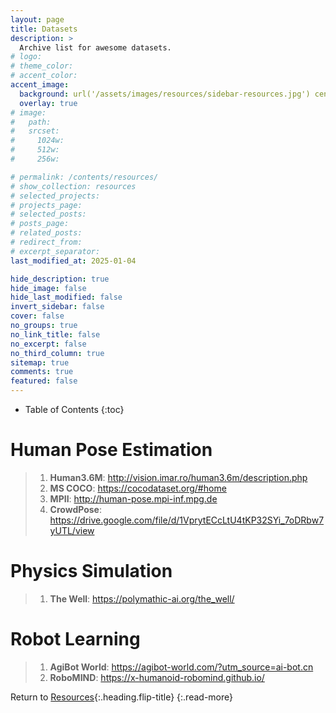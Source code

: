 ```yaml
---
layout: page
title: Datasets
description: >
  Archive list for awesome datasets.
# logo:
# theme_color:
# accent_color:
accent_image:
  background: url('/assets/images/resources/sidebar-resources.jpg') center/cover
  overlay: true
# image:
#   path:
#   srcset:
#     1024w:
#     512w:
#     256w:

# permalink: /contents/resources/
# show_collection: resources
# selected_projects:
# projects_page:
# selected_posts:
# posts_page:
# related_posts:
# redirect_from:
# excerpt_separator:
last_modified_at: 2025-01-04

hide_description: true
hide_image: false
hide_last_modified: false
invert_sidebar: false
cover: false
no_groups: true
no_link_title: false
no_excerpt: false
no_third_column: true
sitemap: true
comments: true
featured: false
---
```


- Table of Contents
{:toc}

# Human Pose Estimation

> 1. **Human3.6M**: <http://vision.imar.ro/human3.6m/description.php>
> 2. **MS COCO**: <https://cocodataset.org/#home>
> 3. **MPII**: <http://human-pose.mpi-inf.mpg.de>
> 4. **CrowdPose**: <https://drive.google.com/file/d/1VprytECcLtU4tKP32SYi_7oDRbw7yUTL/view>

# Physics Simulation

> 1. **The Well**: <https://polymathic-ai.org/the_well/>

# Robot Learning

> 1. **AgiBot World**: <https://agibot-world.com/?utm_source=ai-bot.cn>
> 2. **RoboMIND**: <https://x-humanoid-robomind.github.io/>

Return to [Resources](index.md){:.heading.flip-title}
{:.read-more}

